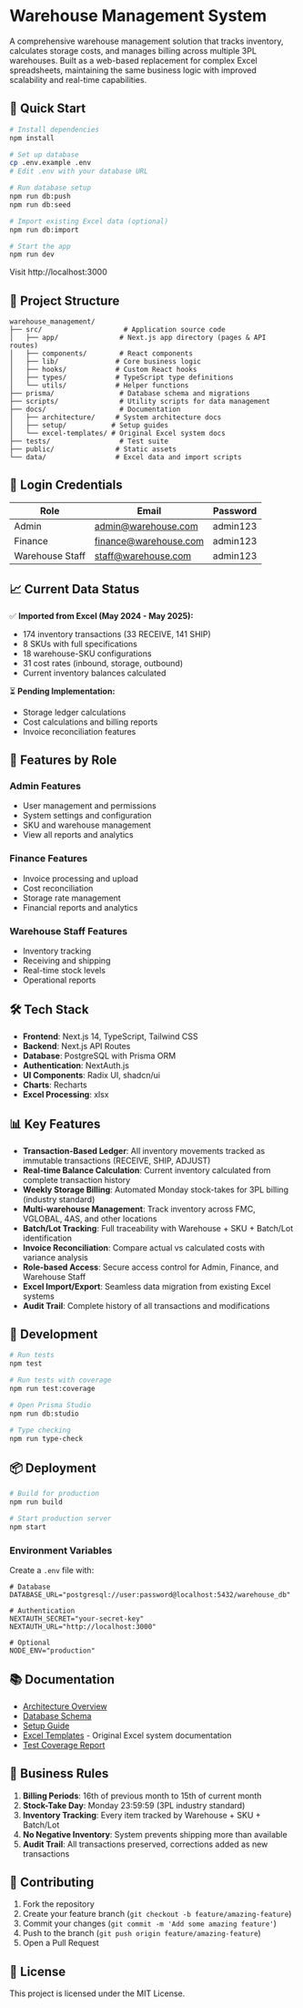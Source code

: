 # Warehouse Management System

A comprehensive warehouse management solution that tracks inventory, calculates storage costs, and manages billing across multiple 3PL warehouses. Built as a web-based replacement for complex Excel spreadsheets, maintaining the same business logic with improved scalability and real-time capabilities.

## 🚀 Quick Start

```bash
# Install dependencies
npm install

# Set up database
cp .env.example .env
# Edit .env with your database URL

# Run database setup
npm run db:push
npm run db:seed

# Import existing Excel data (optional)
npm run db:import

# Start the app
npm run dev
```

Visit http://localhost:3000

## 📁 Project Structure

```
warehouse_management/
├── src/                    # Application source code
│   ├── app/               # Next.js app directory (pages & API routes)
│   ├── components/        # React components
│   ├── lib/              # Core business logic
│   ├── hooks/            # Custom React hooks
│   ├── types/            # TypeScript type definitions
│   └── utils/            # Helper functions
├── prisma/                # Database schema and migrations
├── scripts/               # Utility scripts for data management
├── docs/                  # Documentation
│   ├── architecture/     # System architecture docs
│   ├── setup/           # Setup guides
│   └── excel-templates/ # Original Excel system docs
├── tests/                 # Test suite
├── public/               # Static assets
└── data/                 # Excel data and import scripts
```

## 🔑 Login Credentials

| Role | Email | Password |
|------|-------|----------|
| Admin | admin@warehouse.com | admin123 |
| Finance | finance@warehouse.com | admin123 |
| Warehouse Staff | staff@warehouse.com | admin123 |

## 📈 Current Data Status

✅ **Imported from Excel (May 2024 - May 2025):**
- 174 inventory transactions (33 RECEIVE, 141 SHIP)
- 8 SKUs with full specifications
- 18 warehouse-SKU configurations  
- 31 cost rates (inbound, storage, outbound)
- Current inventory balances calculated

⏳ **Pending Implementation:**
- Storage ledger calculations
- Cost calculations and billing reports
- Invoice reconciliation features

## 📱 Features by Role

### Admin Features
- User management and permissions
- System settings and configuration
- SKU and warehouse management
- View all reports and analytics

### Finance Features
- Invoice processing and upload
- Cost reconciliation
- Storage rate management
- Financial reports and analytics

### Warehouse Staff Features
- Inventory tracking
- Receiving and shipping
- Real-time stock levels
- Operational reports

## 🛠️ Tech Stack

- **Frontend**: Next.js 14, TypeScript, Tailwind CSS
- **Backend**: Next.js API Routes
- **Database**: PostgreSQL with Prisma ORM
- **Authentication**: NextAuth.js
- **UI Components**: Radix UI, shadcn/ui
- **Charts**: Recharts
- **Excel Processing**: xlsx

## 📊 Key Features

- **Transaction-Based Ledger**: All inventory movements tracked as immutable transactions (RECEIVE, SHIP, ADJUST)
- **Real-time Balance Calculation**: Current inventory calculated from complete transaction history
- **Weekly Storage Billing**: Automated Monday stock-takes for 3PL billing (industry standard)
- **Multi-warehouse Management**: Track inventory across FMC, VGLOBAL, 4AS, and other locations
- **Batch/Lot Tracking**: Full traceability with Warehouse + SKU + Batch/Lot identification
- **Invoice Reconciliation**: Compare actual vs calculated costs with variance analysis
- **Role-based Access**: Secure access control for Admin, Finance, and Warehouse Staff
- **Excel Import/Export**: Seamless data migration from existing Excel systems
- **Audit Trail**: Complete history of all transactions and modifications

## 🔧 Development

```bash
# Run tests
npm test

# Run tests with coverage
npm run test:coverage

# Open Prisma Studio
npm run db:studio

# Type checking
npm run type-check
```

## 📦 Deployment

```bash
# Build for production
npm run build

# Start production server
npm start
```

### Environment Variables

Create a `.env` file with:

```env
# Database
DATABASE_URL="postgresql://user:password@localhost:5432/warehouse_db"

# Authentication
NEXTAUTH_SECRET="your-secret-key"
NEXTAUTH_URL="http://localhost:3000"

# Optional
NODE_ENV="production"
```

## 📚 Documentation

- [Architecture Overview](./docs/architecture/web-app-architecture.md)
- [Database Schema](./docs/architecture/database-schema-optimized.sql)
- [Setup Guide](./docs/setup/quick-start.md)
- [Excel Templates](./docs/excel-templates/) - Original Excel system documentation
- [Test Coverage Report](./docs/test-coverage-report.md)

## 🏢 Business Rules

1. **Billing Periods**: 16th of previous month to 15th of current month
2. **Stock-Take Day**: Monday 23:59:59 (3PL industry standard)
3. **Inventory Tracking**: Every item tracked by Warehouse + SKU + Batch/Lot
4. **No Negative Inventory**: System prevents shipping more than available
5. **Audit Trail**: All transactions preserved, corrections added as new transactions

## 🤝 Contributing

1. Fork the repository
2. Create your feature branch (`git checkout -b feature/amazing-feature`)
3. Commit your changes (`git commit -m 'Add some amazing feature'`)
4. Push to the branch (`git push origin feature/amazing-feature`)
5. Open a Pull Request

## 📄 License

This project is licensed under the MIT License.